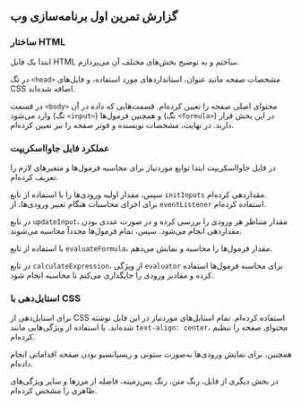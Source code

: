 ## گزارش تمرین اول برنامه‌سازی وب

### ساختار HTML
ابتدا یک فایل HTML ساختم و به توضیح بخش‌های مختلف آن می‌پردازم.

در تگ `<head>` مشخصات صفحه مانند عنوان، استانداردهای مورد استفاده، و فایل‌های CSS اضافه شده‌اند.

در قسمت `<body>` محتوای اصلی صفحه را تعیین کرده‌ام. قسمت‌هایی که داده در آن وارد می‌شود (تگ `<input>`) و همچنین فرمول‌ها (تگ `<formula>`) در این بخش قرار دارند. در نهایت، مشخصات نویسنده و فوتر صفحه را نیز تعیین کرده‌ام.

### عملکرد فایل جاوااسکریپت
در فایل جاوااسکریپت ابتدا توابع موردنیاز برای محاسبه فرمول‌ها و متغیرهای لازم را تعریف کرده‌ام.

سپس، مقدار اولیه ورودی‌ها را با استفاده از تابع `initInputs` مقداردهی کرده‌ام.  
برای اجرای محاسبات هنگام تغییر ورودی‌ها، از `eventListener` استفاده کرده‌ام.

در تابع `updateInput`، مقدار متناظر هر ورودی را بررسی کرده و در صورت عددی بودن مقداردهی انجام می‌شود. سپس، تمام فرمول‌ها مجدداً محاسبه می‌شوند.

با استفاده از تابع `evaluateFormula`، مقدار فرمول‌ها را محاسبه و نمایش می‌دهم.

در تابع `calculateExpression`، از ویژگی `evaluator` برای محاسبه فرمول‌ها استفاده کرده و مقادیر ورودی را جایگذاری می‌کنم تا محاسبه انجام شود.

### استایل‌دهی با CSS
برای استایل‌دهی از CSS استفاده کرده‌ام. تمام استایل‌های موردنیاز در این فایل نوشته شده‌اند. با استفاده از ویژگی‌هایی مانند `text-align: center`، محتوای صفحه را تنظیم کرده‌ام.

همچنین، برای نمایش ورودی‌ها به‌صورت ستونی و ریسپانسیو بودن صفحه اقداماتی انجام داده‌ام.

در بخش دیگری از فایل، رنگ متن، رنگ پس‌زمینه، فاصله از مرزها و سایر ویژگی‌های ظاهری را مشخص کرده‌ام.

